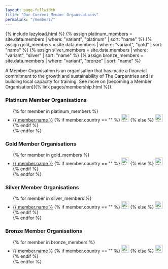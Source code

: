 ```yaml
---
layout: page-fullwidth
title: "Our Current Member Organisations"
permalink: "/members/"
---
```


{% include lazyload.html %}
{% assign platinum_members = site.data.members | where: "variant", "platinum" | sort: "name" %}
{% assign gold_members = site.data.members | where: "variant", "gold" | sort: "name" %}
{% assign silver_members = site.data.members | where: "variant", "silver" | sort: "name" %}
{% assign bronze_members = site.data.members | where: "variant", "bronze" | sort: "name" %}

A Member Organisation is an organisation that has made a financial commitment to
the growth and sustainability of The Carpentries and is building local capacity for training. See more on [becoming a Member Organisation]({% link pages/membership.html %}).

### Platinum Member Organisations

<ul>
{% for member in platinum_members %}
<li>
    <a href = "https://{{ member.domain }}">{{ member.name }}</a>
    {% if member.country == "" %}
        <img width="24" src="/files/flags/w3.svg" alt={{member.country}} title={{member.country}} />
    {% else %}
        <img width="24" src="/files/flags/{{ member.country | downcase }}.svg" alt={{member.country}} title={{member.country}} />
    {% endif %}
</li>
{% endfor %}
</ul>


### Gold Member Organisations

<ul>
{% for member in gold_members %}
<li>
    <a href = "https://{{ member.domain }}">{{ member.name }}</a>
    {% if member.country == "" %}
        <img width="24" src="/files/flags/w3.svg" alt={{member.country}} title={{member.country}} />
    {% else %}
        <img width="24" src="/files/flags/{{ member.country | downcase }}.svg" alt={{member.country}} title={{member.country}} />
    {% endif %}
</li>
{% endfor %}
</ul>


### Silver Member Organisations

<ul>
{% for member in silver_members %}
<li>
    <a href = "https://{{ member.domain }}">{{ member.name }}</a>
    {% if member.country == "" %}
        <img width="24" src="/files/flags/w3.svg" alt={{member.country}} title={{member.country}} />
    {% else %}
        <img width="24" src="/files/flags/{{ member.country | downcase }}.svg" alt={{member.country}} title={{member.country}} />
    {% endif %}
</li>
{% endfor %}
</ul>

### Bronze Member Organisations

<ul>
{% for member in bronze_members %}
<li>
    <a href = "https://{{ member.domain }}">{{ member.name }}</a>
    {% if member.country == "" %}
        <img width="24" src="/files/flags/w3.svg" alt={{member.country}} title={{member.country}} />
    {% else %}
        <img width="24" src="/files/flags/{{ member.country | downcase }}.svg" alt={{member.country}} title={{member.country}} />
    {% endif %}
</li>
{% endfor %}
</ul>

